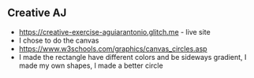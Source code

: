 ## Creative AJ
- https://creative-exercise-aguiarantonio.glitch.me - live site
- I chose to do the canvas
- https://www.w3schools.com/graphics/canvas_circles.asp
- I made the rectangle have different colors and be sideways gradient, I made my own shapes, I made a better circle
